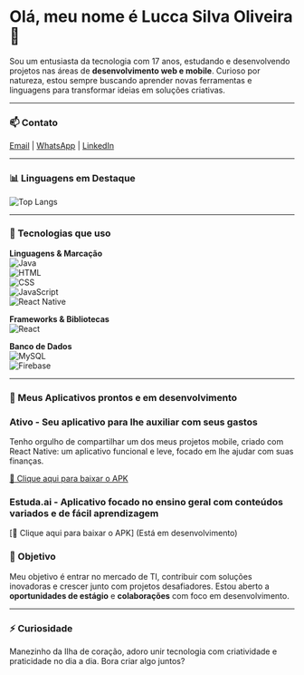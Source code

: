# Olá, meu nome é Lucca Silva Oliveira 👋

Sou um entusiasta da tecnologia com 17 anos, estudando e desenvolvendo projetos nas áreas de **desenvolvimento web e mobile**. Curioso por natureza, estou sempre buscando aprender novas ferramentas e linguagens para transformar ideias em soluções criativas.

---

### 📫 Contato  
[Email](mailto:silvaoliveiralucca@gmail.com) | [WhatsApp](https://wa.me/47984873740) | [LinkedIn](https://www.linkedin.com/in/lucca-silva-oliveira-6919bb33b/)

---

### 📊 Linguagens em Destaque  
![Top Langs](https://github-readme-stats.vercel.app/api/top-langs/?username=luccasilvaoliveira&layout=compact&theme=tokyonight)

---

### 🚀 Tecnologias que uso  

**Linguagens & Marcação**  
![Java](https://img.shields.io/badge/Java-red?style=flat&logo=java)  
![HTML](https://img.shields.io/badge/HTML5-orange?style=flat&logo=html5)  
![CSS](https://img.shields.io/badge/CSS3-blue?style=flat&logo=css3)  
![JavaScript](https://img.shields.io/badge/JavaScript-yellow?style=flat&logo=javascript)  
![React Native](https://img.shields.io/badge/React_Native-20232A?style=flat&logo=react&logoColor=61DAFB)

**Frameworks & Bibliotecas**  
![React](https://img.shields.io/badge/React-61DAFB?style=flat&logo=react)  

**Banco de Dados**  
![MySQL](https://img.shields.io/badge/MySQL-005C84?style=flat&logo=mysql&logoColor=white)  
![Firebase](https://img.shields.io/badge/Firebase-FFCA28?style=flat&logo=firebase)

---

### 📱 Meus Aplicativos prontos e em desenvolvimento

### Ativo - Seu aplicativo para lhe auxiliar com seus gastos

Tenho orgulho de compartilhar um dos meus projetos mobile, criado com React Native: um aplicativo funcional e leve, focado em lhe ajudar com suas finanças.

[📲 Clique aqui para baixar o APK](https://drive.google.com/file/d/18WAxkq2Yq0i8exm6koIzor2R6DMZYFNA/view?usp=drive_link)

### Estuda.ai - Aplicativo focado no ensino geral com conteúdos variados e de fácil aprendizagem

[📲 Clique aqui para baixar o APK]
(Está em desenvolvimento)

### 💼 Objetivo  

Meu objetivo é entrar no mercado de TI, contribuir com soluções inovadoras e crescer junto com projetos desafiadores. Estou aberto a **oportunidades de estágio** e **colaborações** com foco em desenvolvimento.

---

### ⚡ Curiosidade  

Manezinho da Ilha de coração, adoro unir tecnologia com criatividade e praticidade no dia a dia. Bora criar algo juntos?
